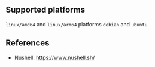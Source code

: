 <!-- markdownlint-disable MD041 -->

## Supported platforms

`linux/amd64` and `linux/arm64` platforms `debian` and `ubuntu`.

## References

- Nushell: <https://www.nushell.sh/>
